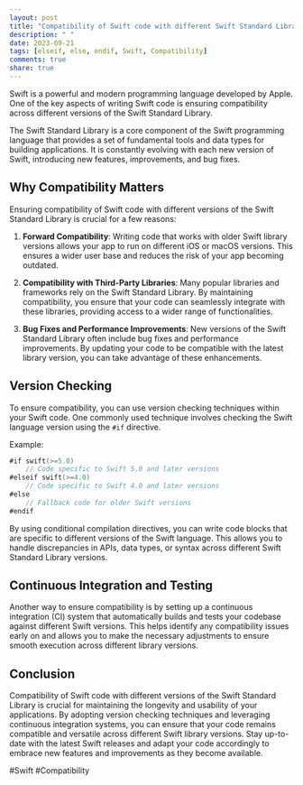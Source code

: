 ```yaml
---
layout: post
title: "Compatibility of Swift code with different Swift Standard Library versions"
description: " "
date: 2023-09-21
tags: [elseif, else, endif, Swift, Compatibility]
comments: true
share: true
---
```


Swift is a powerful and modern programming language developed by Apple. One of the key aspects of writing Swift code is ensuring compatibility across different versions of the Swift Standard Library.

The Swift Standard Library is a core component of the Swift programming language that provides a set of fundamental tools and data types for building applications. It is constantly evolving with each new version of Swift, introducing new features, improvements, and bug fixes.

## Why Compatibility Matters

Ensuring compatibility of Swift code with different versions of the Swift Standard Library is crucial for a few reasons:

1. **Forward Compatibility**: Writing code that works with older Swift library versions allows your app to run on different iOS or macOS versions. This ensures a wider user base and reduces the risk of your app becoming outdated.

2. **Compatibility with Third-Party Libraries**: Many popular libraries and frameworks rely on the Swift Standard Library. By maintaining compatibility, you ensure that your code can seamlessly integrate with these libraries, providing access to a wider range of functionalities.

3. **Bug Fixes and Performance Improvements**: New versions of the Swift Standard Library often include bug fixes and performance improvements. By updating your code to be compatible with the latest library version, you can take advantage of these enhancements.

## Version Checking

To ensure compatibility, you can use version checking techniques within your Swift code. One commonly used technique involves checking the Swift language version using the `#if` directive.

Example:

```swift
#if swift(>=5.0)
    // Code specific to Swift 5.0 and later versions
#elseif swift(>=4.0)
    // Code specific to Swift 4.0 and later versions
#else
    // Fallback code for older Swift versions
#endif
```

By using conditional compilation directives, you can write code blocks that are specific to different versions of the Swift language. This allows you to handle discrepancies in APIs, data types, or syntax across different Swift Standard Library versions.

## Continuous Integration and Testing

Another way to ensure compatibility is by setting up a continuous integration (CI) system that automatically builds and tests your codebase against different Swift versions. This helps identify any compatibility issues early on and allows you to make the necessary adjustments to ensure smooth execution across different library versions.

## Conclusion

Compatibility of Swift code with different versions of the Swift Standard Library is crucial for maintaining the longevity and usability of your applications. By adopting version checking techniques and leveraging continuous integration systems, you can ensure that your code remains compatible and versatile across different Swift library versions. Stay up-to-date with the latest Swift releases and adapt your code accordingly to embrace new features and improvements as they become available.

#Swift #Compatibility